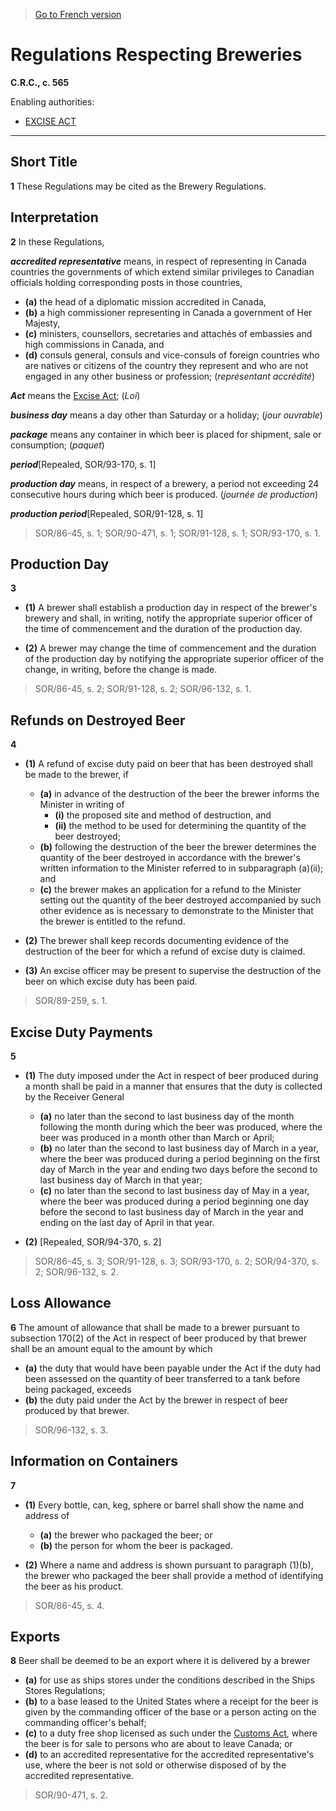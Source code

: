 > [Go to French version](/fr/Règlements/Codification%20des%20règlements%20du%20Canada/501-600/C.R.C.,%20ch.%20565.md)

# Regulations Respecting Breweries

**C.R.C., c. 565**

Enabling authorities: 
- [EXCISE ACT](/en/Acts/Revised%20Statutes%20of%20Canada/E/E-14.md)

----------



## Short Title


**1** These Regulations may be cited as the Brewery Regulations.




## Interpretation


**2** In these Regulations,

***accredited representative*** means, in respect of representing in Canada countries the governments of which extend similar privileges to Canadian officials holding corresponding posts in those countries,
- **(a)** the head of a diplomatic mission accredited in Canada,
- **(b)** a high commissioner representing in Canada a government of Her Majesty,
- **(c)** ministers, counsellors, secretaries and attachés of embassies and high commissions in Canada, and
- **(d)** consuls general, consuls and vice-consuls of foreign countries who are natives or citizens of the country they represent and who are not engaged in any other business or profession; (*représentant accrédité*)

***Act*** means the [Excise Act](/en/Acts/Revised%20Statutes%20of%20Canada/E/E-14.md); (*Loi*)

***business day*** means a day other than Saturday or a holiday; (*jour ouvrable*)

***package*** means any container in which beer is placed for shipment, sale or consumption; (*paquet*)

***period***[Repealed, SOR/93-170, s. 1]

***production day*** means, in respect of a brewery, a period not exceeding 24 consecutive hours during which beer is produced. (*journée de production*) 

***production period***[Repealed, SOR/91-128, s. 1]
> SOR/86-45, s. 1; SOR/90-471, s. 1; SOR/91-128, s. 1; SOR/93-170, s. 1.





## Production Day


**3** 

- **(1)** A brewer shall establish a production day in respect of the brewer's brewery and shall, in writing, notify the appropriate superior officer of the time of commencement and the duration of the production day.

- **(2)** A brewer may change the time of commencement and the duration of the production day by notifying the appropriate superior officer of the change, in writing, before the change is made.
> SOR/86-45, s. 2; SOR/91-128, s. 2; SOR/96-132, s. 1.





## Refunds on Destroyed Beer


**4** 

- **(1)** A refund of excise duty paid on beer that has been destroyed shall be made to the brewer, if
	- **(a)** in advance of the destruction of the beer the brewer informs the Minister in writing of
		- **(i)** the proposed site and method of destruction, and
		- **(ii)** the method to be used for determining the quantity of the beer destroyed;
	- **(b)** following the destruction of the beer the brewer determines the quantity of the beer destroyed in accordance with the brewer's written information to the Minister referred to in subparagraph (a)(ii); and
	- **(c)** the brewer makes an application for a refund to the Minister setting out the quantity of the beer destroyed accompanied by such other evidence as is necessary to demonstrate to the Minister that the brewer is entitled to the refund.

- **(2)** The brewer shall keep records documenting evidence of the destruction of the beer for which a refund of excise duty is claimed.

- **(3)** An excise officer may be present to supervise the destruction of the beer on which excise duty has been paid.
> SOR/89-259, s. 1.





## Excise Duty Payments


**5** 

- **(1)** The duty imposed under the Act in respect of beer produced during a month shall be paid in a manner that ensures that the duty is collected by the Receiver General
	- **(a)** no later than the second to last business day of the month following the month during which the beer was produced, where the beer was produced in a month other than March or April;
	- **(b)** no later than the second to last business day of March in a year, where the beer was produced during a period beginning on the first day of March in the year and ending two days before the second to last business day of March in that year;
	- **(c)** no later than the second to last business day of May in a year, where the beer was produced during a period beginning one day before the second to last business day of March in the year and ending on the last day of April in that year.

- **(2)** [Repealed, SOR/94-370, s. 2]
> SOR/86-45, s. 3; SOR/91-128, s. 3; SOR/93-170, s. 2; SOR/94-370, s. 2; SOR/96-132, s. 2.





## Loss Allowance


**6** The amount of allowance that shall be made to a brewer pursuant to subsection 170(2) of the Act in respect of beer produced by that brewer shall be an amount equal to the amount by which
- **(a)** the duty that would have been payable under the Act if the duty had been assessed on the quantity of beer transferred to a tank before being packaged,
exceeds
- **(b)** the duty paid under the Act by the brewer in respect of beer produced by that brewer.
> SOR/96-132, s. 3.





## Information on Containers


**7** 

- **(1)** Every bottle, can, keg, sphere or barrel shall show the name and address of
	- **(a)** the brewer who packaged the beer; or
	- **(b)** the person for whom the beer is packaged.

- **(2)** Where a name and address is shown pursuant to paragraph (1)(b), the brewer who packaged the beer shall provide a method of identifying the beer as his product.
> SOR/86-45, s. 4.





## Exports


**8** Beer shall be deemed to be an export where it is delivered by a brewer
- **(a)** for use as ships stores under the conditions described in the Ships Stores Regulations;
- **(b)** to a base leased to the United States where a receipt for the beer is given by the commanding officer of the base or a person acting on the commanding officer's behalf;
- **(c)** to a duty free shop licensed as such under the [Customs Act](/en/Acts/Statutes%20of%20Canada/1985/c.%201%20(2nd%20Supp.).md), where the beer is for sale to persons who are about to leave Canada; or
- **(d)** to an accredited representative for the accredited representative's use, where the beer is not sold or otherwise disposed of by the accredited representative.
> SOR/90-471, s. 2.



